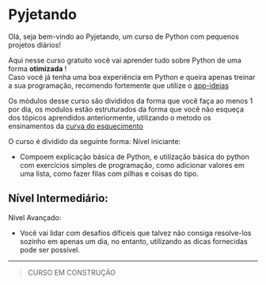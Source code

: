 # Pyjetando

Olá, seja bem-vindo ao Pyjetando, um curso de Python com pequenos projetos diários!

Aqui nesse curso gratuito você vai aprender tudo sobre Python de uma forma **otimizada** ! <br>
Caso você já tenha uma boa experiência em Python e queira apenas treinar a sua programação, recomendo fortemente que utilize o [app-ideias](https://github.com/florinpop17/app-ideas)<br>

Os módulos desse curso são divididos da forma que você faça ao menos 1 por dia, os modulos estão estruturados da forma que você não esqueça dos tópicos aprendidos anteriormente, utilizando o metodo os ensinamentos da [curva do esquecimento](https://pt.wikipedia.org/wiki/Curva_do_esquecimento)

O curso é dividido da seguinte forma:
Nível iniciante:
- Compoem explicação básica de Python,  e utilização básica do python com exercícios simples de programação, como adicionar valores em uma lista, como fazer filas com pilhas e coisas do tipo.

Nível Intermediário:
- 

Nível Avançado:
- Você vai lidar com desafios díficeis que talvez não consiga resolve-los sozinho em apenas um dia, no entanto, utilizando as dicas fornecidas pode ser possível.

<hr> </hr>

> CURSO EM CONSTRUÇÃO
